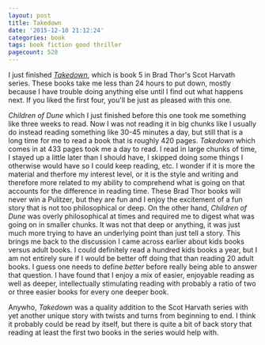 ```yaml
---
layout: post
title: Takedown
date: '2015-12-10 21:12:24'
categories: book
tags: book fiction good thriller
pagecount: 528
---
```


I just finished [*Takedown*][takedown-amazon], which is book 5
in Brad Thor's Scot Harvath series. These books take me less
than 24 hours to put down, mostly because I have trouble doing
anything else until I find out what happens next. If you liked
the first four, you'll be just as pleased with this one.

*Children of Dune* which I just finished before this one took me
something like three weeks to read. Now I was not reading it in big
chunks like I usually do instead reading something like 30-45 minutes
a day, but still that is a long time for me to read a book that is
roughly 420 pages. *Takedown* which comes in at 433 pages took me
a day to read. I read in large chunks of time, I stayed up a little later
than I should have, I skipped doing some things I otherwise would have so
I could keep reading, etc. I wonder if it is more the material and therfore
my interest level, or it is the style and writing and therefore more
related to my ability to comprehend what is going on that accounts
for the difference in reading time. These Brad Thor books will never
win a Pulitzer, but they are fun and I enjoy the excitement of a
fun story that is not too philosophical or deep. On the other hand,
*Children of Dune* was overly philosophical at times and required
me to digest what was going on in smaller chunks. It was not that deep
or anything, it was just much more trying to have an underlying point
than just tell a story. This brings me back to the discussion I came
across earlier about kids books versus adult books. I could definitely
read a hundred kids books a year, but I am not entirely sure if I would
be better off doing that than reading 20 adult books. I guess one
needs to define *better* before really being able to answer that question.
I have found that I enjoy a mix of easier, enjoyable reading as well as
deeper, intellectually stimulating reading with probably a ratio of
two or three easier books for every one deeper book.

Anywho, *Takedown* was a quality addition to the Scot Harvath series
with yet another unique story with twists and turns from beginning
to end. I think it probably could be read by itself, but there is
quite a bit of back story that reading at least the first two
books in the series would help with.

[takedown-amazon]:    http://amzn.com/1451636156

